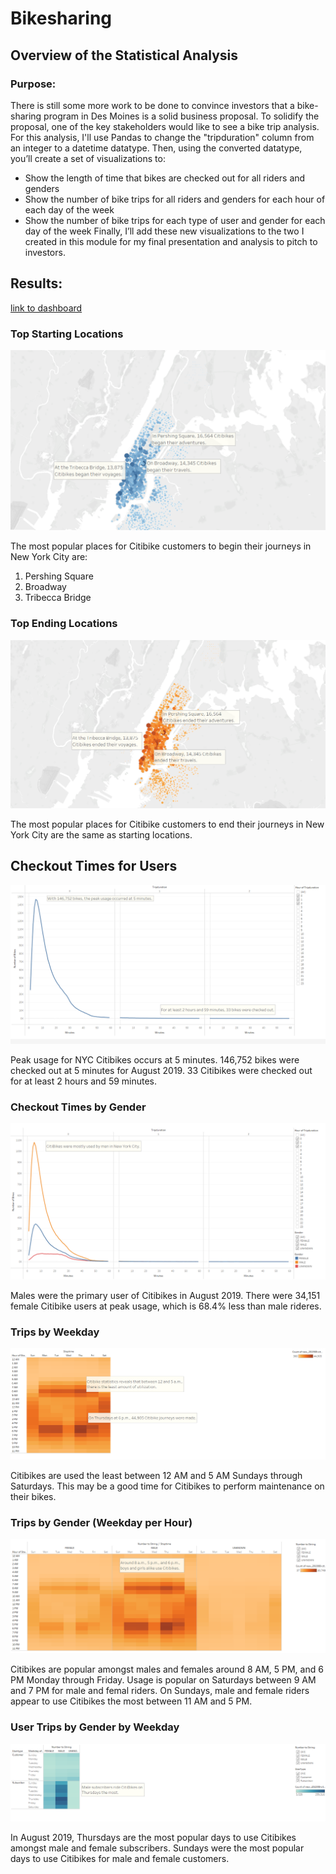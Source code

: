 # Bikesharing

## Overview of the Statistical Analysis

### Purpose:

There is still some more work to be done to convince investors that a bike-sharing program in Des Moines is a solid business proposal. To solidify the proposal, one of the key stakeholders would like to see a bike trip analysis. For this analysis, I'll use Pandas to change the "tripduration" column from an integer to a datetime datatype. Then, using the converted datatype, you’ll create a set of visualizations to:
 - Show the length of time that bikes are checked out for all riders and genders
 - Show the number of bike trips for all riders and genders for each hour of each day of the week
 - Show the number of bike trips for each type of user and gender for each day of the week
Finally, I’ll add these new visualizations to the two I created in this module for my final presentation and analysis to pitch to investors.

## Results:

[link to dashboard](https://public.tableau.com/app/profile/sebastian.scholl/viz/NYC_CitiBike_Challenge_Trip_Analysis_16444545557670/NYCCitibikeStory?publish=yes "link to dashboard")

### Top Starting Locations
![Top_Starting_Locations](https://github.com/Sebjet24/Bikesharing/blob/main/Resources/Top_Starting_Locations.PNG)

The most popular places for Citibike customers to begin their journeys in New York City are:
1. Pershing Square
2. Broadway
3. Tribecca Bridge

### Top Ending Locations
![Top_Ending_Locations](https://github.com/Sebjet24/Bikesharing/blob/main/Resources/Top_Ending_Locations.PNG)

The most popular places for Citibike customers to end their journeys in New York City are the same as starting locations.

## Checkout Times for Users
![Checkout_Times_for_Users](https://github.com/Sebjet24/Bikesharing/blob/main/Resources/Checkout_Times_for_Users.PNG)

Peak usage for NYC Citibikes occurs at 5 minutes.  146,752 bikes were checked out at 5 minutes for August 2019.  33 Citibikes were checked out for at least 2 hours and 59 minutes.


### Checkout Times by Gender
![Checkout_Times_by_Gender](https://github.com/Sebjet24/Bikesharing/blob/main/Resources/Checkout_Times_by_Gender.PNG)

Males were the primary user of Citibikes in August 2019.  There were 34,151 female Citibike users at peak usage, which is 68.4% less than male rideres.


### Trips by Weekday
![Trips_by_Weekday](https://github.com/Sebjet24/Bikesharing/blob/main/Resources/Trips_by_Weekday.PNG)

Citibikes are used the least between 12 AM and 5 AM Sundays through Saturdays.  This may be a good time for Citibikes to perform maintenance on their bikes.


### Trips by Gender (Weekday per Hour)
![Trips_by_Gender_(Weekday_per_Hour)](https://github.com/Sebjet24/Bikesharing/blob/main/Resources/Trips_by_Gender_(Weekday_per_Hour).PNG)

Citibikes are popular amongst males and females around 8 AM, 5 PM, and 6 PM Monday through Friday.  Usage is popular on Saturdays between 9 AM and 7 PM for male and femal riders.  On Sundays, male and female riders appear to use Citibikes the most between 11 AM and 5 PM.


### User Trips by Gender by Weekday
![User_Trips_by_Gender_by_Weekday](https://github.com/Sebjet24/Bikesharing/blob/main/Resources/User_Trips_by_Gender_by_Weekday.PNG)

In August 2019, Thursdays are the most popular days to use Citibikes amongst male and female subscribers.  Sundays were the most popular days to use Citibikes for male and female customers.
